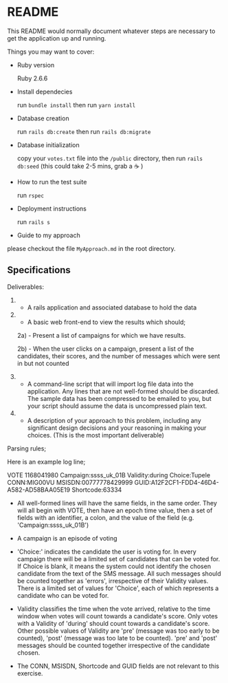 # README

This README would normally document whatever steps are necessary to get the
application up and running.

Things you may want to cover:

* Ruby version

  Ruby 2.6.6

* Install dependecies

  run `bundle install` 
  then
  run `yarn install`

* Database creation

  run `rails db:create` 
  then
  run `rails db:migrate`

* Database initialization

  copy your `votes.txt` file into the `/public` directory, then run 
  `rails db:seed` (this could take 2-5 mins, grab a :coffee: )

* How to run the test suite

  run `rspec`


* Deployment instructions

  run `rails s`

* Guide to my approach

please checkout the file `MyApproach.md` in the root directory.

## Specifications

Deliverables:

 1) - A rails application and associated database to hold the data

 2) - A basic web front-end to view the results which should;

    2a) - Present a list of campaigns for which we have results.

    2b) - When the user clicks on a campaign, present a list of the candidates, their scores, and the number of messages which were sent in but not counted

 3) - A command-line script that will import log file data into the application. Any lines that are not well-formed should be discarded. The sample data has been compressed to be emailed to you, but your script should assume the data is uncompressed plain text.

 4) - A description of your approach to this problem, including any significant design decisions and your reasoning in making your choices. (This is the most important deliverable)


Parsing rules;

Here is an example log line;

VOTE 1168041980 Campaign:ssss_uk_01B Validity:during Choice:Tupele CONN:MIG00VU MSISDN:00777778429999 GUID:A12F2CF1-FDD4-46D4-A582-AD58BAA05E19 Shortcode:63334

- All well-formed lines will have the same fields, in the same order. They will all begin with VOTE, then have an epoch time value, then a set of fields with an identifier, a colon, and the value of the field (e.g. 'Campaign:ssss_uk_01B')

- A campaign is an episode of voting

- 'Choice:' indicates the candidate the user is voting for. In every campaign there will be a limited set of candidates that can be voted for. If Choice is blank, it means the system could not identify the chosen candidate from the text of the SMS message. All such messages should be counted together as 'errors', irrespective of their Validity values. There is a limited set of values for 'Choice', each of which represents a candidate who can be voted for.

- Validity classifies the time when the vote arrived, relative to the time window when votes will count towards a candidate's score.  Only votes with a Validity of 'during' should count towards a candidate's score. Other possible values of Validity are 'pre' (message was too early to be counted), 'post' (message was too late to be counted). 'pre' and 'post' messages should be counted together irrespective of the candidate chosen.

- The CONN, MSISDN, Shortcode and GUID fields are not relevant to this exercise.


